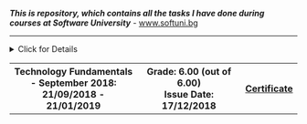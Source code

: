 ***This is repository, which contains all the tasks I have done during courses at Software University*** - www.softuni.bg
<!-- Technology Fundamentals Start -->
<hr />
<!-- Summary Begin -->
<details>
<summary> Click for Details
<table border="0" width="100%" cellspacing="1" cellpadding="3" align="center">
<tbody>
<tr><th align="center" width="50%">Technology Fundamentals - September 2018: <br /> 
21/09/2018 - 21/01/2019</th><th width="40%">Grade: 6.00 (out of 6.00)<br /> Issue Date: 17/12/2018</th><th>
<p><a title="Technology Fundamentals" href="https://softuni.bg/certificates/details/60995/6b6ec5a8" target="_blank">Certificate</a></p>
</th></tr>
</tbody>
</table>
</summary>
<!-- Summary End -->
<!-- Course Body -->
<tr>
<td width="50%">
<p><a title="Technology Fundamentals Course Overview" href="https://github.com/Ignatovw99/SoftUni/tree/master/Technology%20Fundamentals%20-%202018" target="_blank">Technology Fundamentals Course Overview</a></p>
<!-- Technology Fundamentals End -->
 <!-- Java Advanced Start -->
<hr />
<!-- Summary Begin -->
<details>
<summary> Click for Details
<table border="0" width="100%" cellspacing="1" cellpadding="3" align="center">
<tbody>
<tr><th align="center" width="50%">Java Advanced - January 2019: <br /> 
15/01/2019 - 25/02/2019</th><th width="40%">Grade: 6.00 (out of 6.00)<br /> Issue Date: 05/03/2019</th><th>
<p><a title="Java Advanced" href="https://softuni.bg/certificates/details/63187/925caffc" target="_blank">Certificate</a></p>
</th></tr>
</tbody>
</table>
</summary>
<!-- Summary End -->
<!-- Course Body -->
<tr>
<td width="50%">
<p><a title="Java Advanced Course Overview" href="https://github.com/Ignatovw99/SoftUni/tree/master/Java%20Advanced%20-%202019" target="_blank">Java Advanced Course Overview</a></p>
<!-- Java Advanced End -->
<!-- Java OOP Start -->
<hr />
<!-- Summary Begin -->
<details>
<summary> Click for Details
<table border="0" width="100%" cellspacing="1" cellpadding="3" align="center">
<tbody>
<tr><th align="center" width="50%">Java OOP - February 2019: <br /> 
26/02/2019 - 15/04/2019</th><th width="40%">Grade: 6.00 (out of 6.00)<br /> Issue Date: 23/04/2019</th><th>
<p><a title="Java OOP" href="https://softuni.bg/certificates/details/65934/08fbc41c" target="_blank">Certificate</a></p>
</th></tr>
</tbody>
</table>
</summary>
<!-- Summary End -->
<!-- Course Body -->
<tr>
<td width="50%">
<p><a title="Java OOP Course Overview" href="https://github.com/Ignatovw99/SoftUni/tree/master/Java%20OOP%20-%202019" target="_blank">Java OOP Course Overview</a></p>
<!-- Java OOP End -->
<!-- MySQL Start -->
<hr />
<!-- Summary Begin -->
<details>
<summary> Click for Details
<table border="0" width="100%" cellspacing="1" cellpadding="3" align="center">
<tbody>
<tr><th align="center" width="50%">MySQL - May 2019: <br /> 
13/05/2019 - 31/07/2019</th><th width="40%">Grade: 6.00 (out of 6.00)<br /> Issue Date: 03/08/2019</th><th>
<p><a title="MySQL" href="https://softuni.bg/certificates/details/68919/c0a8a12c" target="_blank">Certificate</a></p>
</th></tr>
</tbody>
</table>
</summary>
<!-- Summary End -->
<!-- Course Body -->
<tr>
<td width="50%">
<p><a title="MySQL Course Overview" href="https://github.com/Ignatovw99/SoftUni/tree/master/Database%20Basics%20-%20MySQL%20-%202019" target="_blank">MySQL Course Overview</a></p>
<!-- MySQL End -->
<!-- Hibernate Start -->
<hr />
<!-- Summary Begin -->
<details>
<summary> Click for Details
<table border="0" width="100%" cellspacing="1" cellpadding="3" align="center">
<tbody>
<tr><th align="center" width="50%">Hibernate - June 2019: <br /> 
10/06/2019 - 29/07/2019</th><th width="40%">Grade: 6.00 (out of 6.00)<br /> Issue Date: 03/08/2019</th><th>
<p><a title="Hibernate" href="https://softuni.bg/certificates/details/68967/6e22380a" target="_blank">Certificate</a></p>
</th></tr>
</tbody>
</table>
</summary>
<!-- Summary End -->
<!-- Course Body -->
<tr>
<td width="50%">
<p><a title="Hibernate Course Overview" href="https://github.com/Ignatovw99/SoftUni/tree/master/Database%20Frameworks%20-%20Hibernate%20and%20Spring%20Data%20-%202019" target="_blank">Hibernate Course Overview</a></p>
<!-- Hibernate End -->
